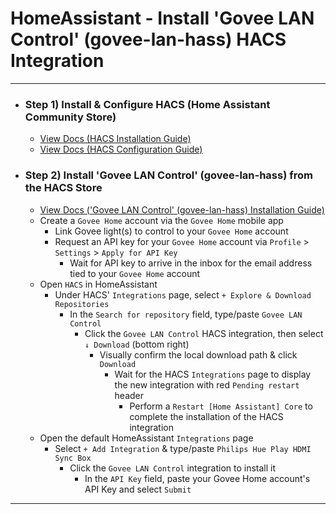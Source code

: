 
# HomeAssistant - Install 'Govee LAN Control' (govee-lan-hass) HACS Integration

***

- ### Step 1) Install & Configure HACS (Home Assistant Community Store)
  - [View Docs (HACS Installation Guide)](https://hacs.xyz/docs/setup/download/)
  - [View Docs (HACS Configuration Guide)](https://hacs.xyz/docs/configuration/basic)
- ### Step 2) Install 'Govee LAN Control' (govee-lan-hass) from the HACS Store
  - [View Docs ('Govee LAN Control' (govee-lan-hass) Installation Guide)](https://github.com/wez/govee-lan-hass#installation)
  - Create a `Govee Home` account via the `Govee Home` mobile app
    - Link Govee light(s) to control to your `Govee Home` account
    - Request an API key for your `Govee Home` account via `Profile` > `Settings` > `Apply for API Key`
      -  Wait for API key to arrive in the inbox for the email address tied to your `Govee Home` account
  - Open `HACS` in HomeAssistant
    - Under HACS' `Integrations` page, select `+ Explore & Download Repositories`
      - In the `Search for repository` field, type/paste `Govee LAN Control`
        - Click the `Govee LAN Control` HACS integration, then select `↓ Download` (bottom right)
          - Visually confirm the local download path & click `Download`
            - Wait for the HACS `Integrations` page to display the new integration with red `Pending restart` header
              - Perform a `Restart [Home Assistant] Core` to complete the installation of the HACS integration
  - Open the default HomeAssistant `Integrations` page
    - Select `+ Add Integration` & type/paste `Philips Hue Play HDMI Sync Box`
      - Click the `Govee LAN Control` integration to install it
        - In the `API Key` field, paste your Govee Home account's API Key and select `Submit`

***


<!--
# ------------------------------------------------------------
#
# Citation(s)
#
#   github.com  |  "GitHub - wez/govee-lan-hass: Control Govee lights via the LAN API from Home Assistant"  |  https://github.com/wez/govee-lan-hass#installation
#
# ------------------------------------------------------------
-->
